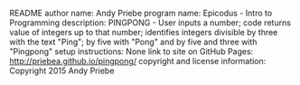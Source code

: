 README
author name:      Andy Priebe
program name:     Epicodus - Intro to Programming
description:      PINGPONG - User inputs a number; code returns value of integers up to that number; identifies integers divisible by three with the text "Ping"; by five with "Pong" and by five and three with "Pingpong"
setup instructions:  None
link to site on GitHub Pages:  http://priebea.github.io/pingpong/
copyright and license information:  Copyright 2015 Andy Priebe
